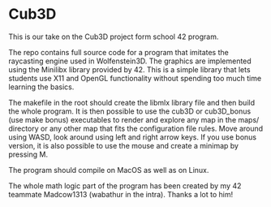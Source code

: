 # Cub3D

This is our take on the Cub3D project form school 42 program.

The repo contains full source code for a program that imitates the raycasting engine used in Wolfenstein3D. The graphics are implemented using the Minilibx library provided by 42. This is a simple library that lets students use X11 and OpenGL functionality without spending too much time learning the basics.

The makefile in the root should create the libmlx library file and then build the whole program. It is then possible to use the cub3D or cub3D_bonus (use make bonus) executables to render and explore any map in the maps/ directory or any other map that fits the configuration file rules. Move around using WASD, look around using left and right arrow keys. If you use bonus version, it is also possible to use the mouse and create a minimap by pressing M.

The program should compile on MacOS as well as on Linux.

The whole math logic part of the program has been created by my 42 teammate Madcow1313 (wabathur in the intra). Thanks a lot to him!
